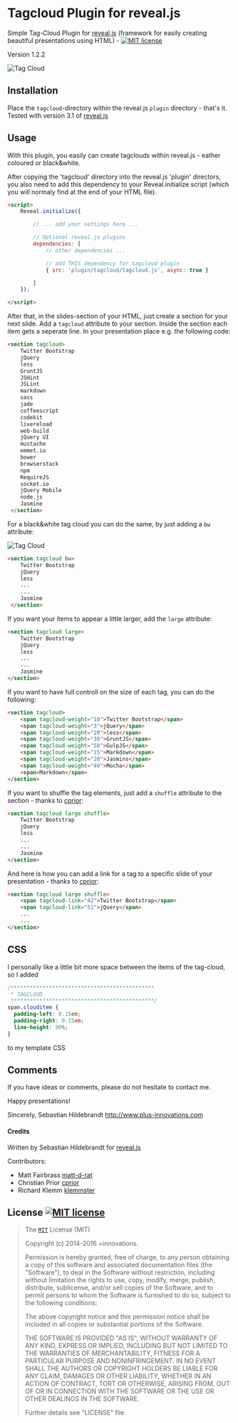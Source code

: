 # Tagcloud Plugin for reveal.js

Simple Tag-Cloud Plugin for [reveal.js](https://github.com/hakimel/reveal.js) (framework for easily creating beautiful presentations using HTML) - [![MIT license][license-img]][license-url]

Version 1.2.2

![Tag Cloud](https://www.plus-innovations.com/images/tagcloud.jpg)

## Installation

Place the `tagcloud`-directory within the reveal.js `plugin` directory - that's it. Tested with version 3.1 of [reveal.js](https://github.com/hakimel/reveal.js)

## Usage

With this plugin, you easily can create tagclouds within reveal.js - eather coloured or black&white. 

After copying the 'tagcloud' directory into the reveal.js 'plugin' directors, you also need to add this dependency to your Reveal.initialize script (which you will normaly find at the end of your HTML file).

```html
<script>
    Reveal.initialize({

        // ... add your settings here ...

        // Optional reveal.js plugins
        dependencies: [
            // other dependencies ...

            // add THIS dependency for tagcloud plugin
            { src: 'plugin/tagcloud/tagcloud.js', async: true } 

        ]
    });

</script>

```

After that, in the slides-section of your HTML, just create a section for your next slide. Add a `tagcloud` attribute to your section. Inside the section each item gets a seperate line. In your presentation place e.g. the following code:

```html
<section tagcloud>
    Twitter Bootstrap
    jQuery
    less
    GruntJS
    JSHint
    JSLint
    markdown
    sass
    jade
    coffeescript
    codekit
    livereload
    web-build
    jQuery UI
    mustache
    emmet.io
    bower
    browserstack
    npm
    RequireJS
    socket.io
    jQuery Mobile
    node.js
    Jasmine
 </section>
```

For a black&white tag cloud you can do the same, by just adding a `bw` attribute:

![Tag Cloud](https://www.plus-innovations.com/images/tagcloud-bw.jpg)


```html
<section tagcloud bw>
    Twitter Bootstrap
    jQuery
    less
    ...
    ...
    Jasmine
 </section>
```

If you want your items to appear a little larger, add the `large` attribute:

```html
<section tagcloud large>
    Twitter Bootstrap
    jQuery
    less
    ...
    ...
    Jasmine
</section>
```

If you want to have full controll on the size of each tag, you can do the following:

```html
<section tagcloud>
    <span tagcloud-weight="10">Twitter Bootstrap</span>
    <span tagcloud-weight="3">jQuery</span>
    <span tagcloud-weight="20">less</span>
    <span tagcloud-weight="30">GruntJS</span>
    <span tagcloud-weight="50">GulpJS</span>
    <span tagcloud-weight="15">Markdown</span>
    <span tagcloud-weight="20">Jasmins</span>
    <span tagcloud-weight="40">Mocha</span>
    <span>Markdown</span>
</section>
```

If you want to shuffle the tag elements, just add a `shuffle` attribute to the section - thanks to [cprior](https://github.com/cprior):

```html
<section tagcloud large shuffle>
    Twitter Bootstrap
    jQuery
    less
    ...
    ...
    Jasmine
</section>
```

And here is how you can add a link for a tag to a specific slide of your presentation - thanks to [cprior](https://github.com/cprior):

```html
<section tagcloud large shuffle>
    <span tagcloud-link="42">Twitter Bootstrap</span>
    <span tagcloud-link="51">jQuery</span>
    ...
    ...
</section>
```

## CSS

I personally like a little bit more space between the items of the tag-cloud, so I added


```css
/*********************************************
 * TAGCLOUD
 *********************************************/
span.clouditem {
  padding-left: 0.15em;
  padding-right: 0.15em;
  line-height: 90%;
}
```

to my template CSS

## Comments

If you have ideas or comments, please do not hesitate to contact me.


Happy presentations!

Sincerely,
Sebastian Hildebrandt
http://www.plus-innovations.com


#### Credits

Written by Sebastian Hildebrandt for [reveal.js](https://github.com/hakimel/reveal.js)

Contributors:
- Matt Fairbrass [matt-d-rat](https://github.com/matt-d-rat)
- Christian Prior [cprior](https://github.com/cprior)
- Richard Klemm [klemmster](https://github.com/klemmster)

## License [![MIT license][license-img]][license-url]

>The [`MIT`][license-url] License (MIT)
>
>Copyright (c) 2014-2016 +innovations.
>
>Permission is hereby granted, free of charge, to any person obtaining a copy
>of this software and associated documentation files (the "Software"), to deal
>in the Software without restriction, including without limitation the rights
>to use, copy, modify, merge, publish, distribute, sublicense, and/or sell
>copies of the Software, and to permit persons to whom the Software is
>furnished to do so, subject to the following conditions:
>
>The above copyright notice and this permission notice shall be included in
>all copies or substantial portions of the Software.
>
>THE SOFTWARE IS PROVIDED "AS IS", WITHOUT WARRANTY OF ANY KIND, EXPRESS OR
>IMPLIED, INCLUDING BUT NOT LIMITED TO THE WARRANTIES OF MERCHANTABILITY,
>FITNESS FOR A PARTICULAR PURPOSE AND NONINFRINGEMENT. IN NO EVENT SHALL THE
>AUTHORS OR COPYRIGHT HOLDERS BE LIABLE FOR ANY CLAIM, DAMAGES OR OTHER
>LIABILITY, WHETHER IN AN ACTION OF CONTRACT, TORT OR OTHERWISE, ARISING FROM,
>OUT OF OR IN CONNECTION WITH THE SOFTWARE OR THE USE OR OTHER DEALINGS IN
>THE SOFTWARE.
> 
>Further details see "LICENSE" file.

[license-img]: https://img.shields.io/badge/license-MIT-blue.svg?style=flat-square
[license-url]: https://github.com/sebhildebrandt/reveal.js-tagcloud-plugin/blob/master/LICENSE
